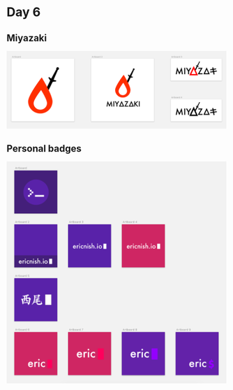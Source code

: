 # Day 6

## Miyazaki

<img src="images/miyazaki.png" />

## Personal badges

<img src="images/personal-badges.png" />
